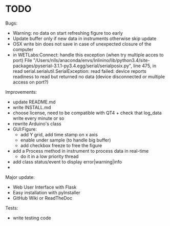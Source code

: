 TODO
====

Bugs:
  + Warning: no data on start refreshing figure too early
  + Update buffer only if new data in instruments otherwise skip update
  + OSX write bin does not save in case of unexpected closure of the computer
  + in WETLabs:Connect: handle this exception (when try multiple acces to port)
      File "/Users/nils/anaconda/envs/Inlinino/lib/python3.4/site-packages/pyserial-3.1.1-py3.4.egg/serial/serialposix.py", line 475, in read
serial.serialutil.SerialException: read failed: device reports readiness to read but returned no data (device disconnected or multiple access on port?)

Improvements:
  + update README.md
  + write INSTALL.md
  + choose license, need to be compatible with QT4  + check that log_data write every minute or so
  + rewrite Arduino's class
  + GUI:Figure:
      + add Y grid, add time stamp on x axis
      + enable under sample (to handle big buffer)
      + add checkbox freeze to free the figure
  + add a Process method in instrument to process data in real-time
      + do it in a low priority thread
  + add class status/event to display error|warning|info
  +
Major update:
  + Web User Interface with Flask
  + Easy installation with pyInstaller
  + GitHub Wiki or ReadTheDoc

Tests:
  + write testing code
